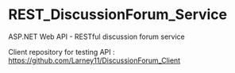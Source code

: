 # REST_DiscussionForum_Service
ASP.NET Web API - RESTful discussion forum service

Client repository for testing API : https://github.com/Larney11/DiscussionForum_Client
